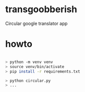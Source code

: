 # transgoobberish

Circular google translator app

# howto

```bash

> python -m venv venv
> source venv/bin/activate
> pip install -r requirements.txt

> python circular.py
> ...
```

